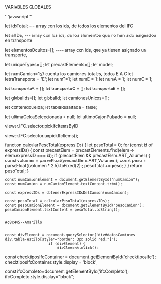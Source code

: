 
VARIABLES GLOBALES

'''javascript'''

let idsTotal; --- array con los ids, de todos los elementos del IFC

let allIDs; --- array con los ids, de los elementos que no han sido asignados en transporte

let elementosOcultos=[]; ---- array con ids, que ya tienen asignado un transporte, 

let uniqueTypes=[];
let precastElements=[];
let model;

let numCamion=1;// cuenta los camiones totales, todos E A C
let letraTransporte = 'E';
let numT=1;
let numE = 1; 
let numA = 1;
let numC = 1;

let transporteA = [];
let transporteC = [];
let transporteE = [];


let globalIds=[];
let globalId;
let camionesUnicos=[];

let contenidoCelda;
let tablaResaltada = false;

let ultimaCeldaSeleccionada = null;
let ultimoCajonPulsado = null;


  viewer.IFC.selector.pickIfcItemsByID

  viewer.IFC.selector.unpickIfcItems();





function calcularPesoTotal(expressIDs) {
    let pesoTotal = 0;
    for (const id of expressIDs) {
      const precastElem = precastElements.find(elem => elem.expressID === id);
      if (precastElem && precastElem.ART_Volumen) {
        const volumen = parseFloat(precastElem.ART_Volumen);
        const peso = parseFloat((volumen * 2.5).toFixed(2));
        pesoTotal += peso;
      }
    }
    return pesoTotal;
  }


  
    const numCamionElement = document.getElementById("numCamion");
    const numCamion = numCamionElement.textContent.trim();

    const expressIDs = obtenerExpressIDsDelCamion(numCamion);

    const pesoTotal = calcularPesoTotal(expressIDs);
    const pesoCamionElement = document.getElementById("pesoCamion");
    pesoCamionElement.textContent = pesoTotal.toString();


    #c8c445--Amarillo


    const divElement = document.querySelector('div#datosCamiones div.tabla-estilo[style*="border: 3px solid red;"]');
                        if (divElement) {
                            divElement.click();

                            

const checktiposIfcContainer = document.getElementById('checktiposIfc');
checktiposIfcContainer.style.display = 'block';



 const ifcCompleto=document.getElementById('ifcCompleto');
        ifcCompleto.style.display="block";